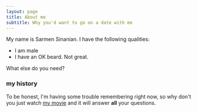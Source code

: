 ```yaml
---
layout: page
title: About me
subtitle: Why you'd want to go on a date with me
---
```


My name is Sarmen Sinanian. I have the following qualities:

- I am male
- I have an OK beard. Not great.

What else do you need?

### my history

To be honest, I'm having some trouble remembering right now, so why don't you just watch [my movie](http://en.wikipedia.org/wiki/The_Princess_Bride_%28film%29) and it will answer **all** your questions.
